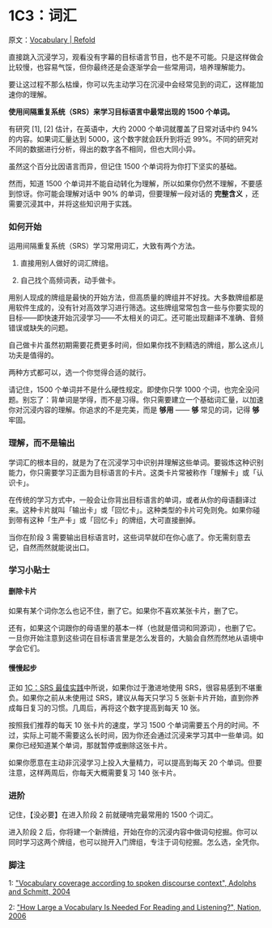 # 1C3：词汇

原文：[Vocabulary | Refold](https://refold.la/roadmap/stage-1/c/vocabulary)

直接跳入沉浸学习，观看没有字幕的目标语言节目，也不是不可能。只是这样做会比较慢，也容易气馁，但你最终还是会逐渐学会一些常用词，培养理解能力。

要让这过程不那么枯燥，你可以先主动学习在沉浸中会经常见到的词汇，这样能加速你的理解。

 **使用间隔重复系统（SRS）来学习目标语言中最常出现的 1500 个单词。** 

有研究 [1], [2] 估计，在英语中，大约 2000 个单词就覆盖了日常对话中约 94% 的内容。如果词汇量达到 5000，这个数字就会跃升到将近 99%。不同的研究对不同的数据进行分析，得出的数字各不相同，但也大同小异。

虽然这个百分比因语言而异，但记住 1500 个单词将为你打下坚实的基础。

然而，知道 1500 个单词并不能自动转化为理解，所以如果你仍然不理解，不要感到惊讶。你可能会理解对话中 90% 的单词，但要理解一段对话的 **完整含义** ，还需要沉浸其中，并将这些知识用于实践。

### 如何开始

运用间隔重复系统（SRS）学习常用词汇，大致有两个方法。

1. 直接用别人做好的词汇牌组。

2. 自己找个高频词表，动手做卡。

用别人现成的牌组是最快的开始方法，但高质量的牌组并不好找。大多数牌组都是用软件生成的，没有针对高效学习进行筛选。这些牌组常常包含一些与你要实现的目标——即快速开始沉浸学习——不太相关的词汇。还可能出现翻译不准确、音频错误或缺失的问题。

自己做卡片虽然初期需要花费更多时间，但如果你找不到精选的牌组，那么这点儿功夫是值得的。

两种方式都可以，选一个你觉得合适的就行。

请记住，1500 个单词并不是什么硬性规定。即使你只学 1000 个词，也完全没问题。别忘了：背单词是学得，而不是习得。你只需要建立一个基础词汇量，以加速你对沉浸内容的理解。你追求的不是完美，而是 **够用** —— **够** 常见的词，记得 **够** 牢固。

### 理解，而不是输出

学词汇的根本目的，就是为了在沉浸学习中识别并理解这些单词。要锻炼这种识别能力，你只需要学习正面为目标语言的卡片。这类卡片常被称作「理解卡」或「认识卡」。

在传统的学习方式中，一般会让你背出目标语言的单词，或者从你的母语翻译过来。这种卡片就叫「输出卡」或「回忆卡」。这种类型的卡片可免则免。如果你碰到带有这种「生产卡」或「回忆卡」的牌组，大可直接删掉。

当你在阶段 3 需要输出目标语言时，这些词早就印在你心底了。你无需刻意去记，自然而然就能说出口。

### 学习小贴士

#### 删除卡片

如果有某个词你怎么也记不住，删了它。如果你不喜欢某张卡片，删了它。

还有，如果这个词跟你的母语里的基本一样（也就是借词和同源词），也删了它。一旦你开始注意到这些词在目标语言里是怎么发音的，大脑会自然而然地从语境中学会它们。

#### 慢慢起步

正如 [1C：SRS 最佳实践](https://refold.la/roadmap/stage-1/c/srs-best-practices)中所说，如果你过于激进地使用 SRS，很容易感到不堪重负。如果你之前从未使用过 SRS，建议从每天只学习 5 张新卡片开始，直到你养成每日复习的习惯。几周后，再将这个数字提高到每天 10 张。

按照我们推荐的每天 10 张卡片的速度，学习 1500 个单词需要五个月的时间。不过，实际上可能不需要这么长时间，因为你还会通过沉浸来学习其中一些单词。如果你已经知道某个单词，那就暂停或删除这张卡片。

如果你愿意在主动非沉浸学习上投入大量精力，可以提高到每天 20 个单词。但要注意，这样两周后，你每天大概需要复习 140 张卡片。

### 进阶

记住，【没必要】在进入阶段 2 前就硬啃完最常用的 1500 个词汇。

进入阶段 2 后，你将建一个新牌组，开始在你的沉浸内容中做词句挖掘。你可以同时学习这两个牌组，也可以抛开入门牌组，专注于词句挖掘。怎么选，全凭你。

### 脚注

1: ["Vocabulary coverage according to spoken discourse context", Adolphs and Schmitt, 2004](https://www.lextutor.ca/cv/bogaards_laufer_2004.pdf#page=54)

2: ["How Large a Vocabulary Is Needed For Reading and Listening?", Nation, 2006](https://www.lextutor.ca/cover/papers/nation_2006.pdf)